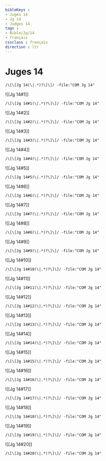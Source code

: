 ```yaml
---
bibleKeys : 
- Juges 14
- Jg 14
- Judges 14
tags : 
- Bible/Jg/14
- français
cssclass : français
direction : ltr
---
```


# Juges 14

```query
/\[\[Jg 14(\|.*)?\]\]/ -file:"COM Jg 14"
```



![[Jg 14#1]]

```query
/\[\[Jg 14#1(\|.*)?\]\]/ -file:"COM Jg 14"
```

![[Jg 14#2]]

```query
/\[\[Jg 14#2(\|.*)?\]\]/ -file:"COM Jg 14"
```

![[Jg 14#3]]

```query
/\[\[Jg 14#3(\|.*)?\]\]/ -file:"COM Jg 14"
```

![[Jg 14#4]]

```query
/\[\[Jg 14#4(\|.*)?\]\]/ -file:"COM Jg 14"
```

![[Jg 14#5]]

```query
/\[\[Jg 14#5(\|.*)?\]\]/ -file:"COM Jg 14"
```

![[Jg 14#6]]

```query
/\[\[Jg 14#6(\|.*)?\]\]/ -file:"COM Jg 14"
```

![[Jg 14#7]]

```query
/\[\[Jg 14#7(\|.*)?\]\]/ -file:"COM Jg 14"
```

![[Jg 14#8]]

```query
/\[\[Jg 14#8(\|.*)?\]\]/ -file:"COM Jg 14"
```

![[Jg 14#9]]

```query
/\[\[Jg 14#9(\|.*)?\]\]/ -file:"COM Jg 14"
```

![[Jg 14#10]]

```query
/\[\[Jg 14#10(\|.*)?\]\]/ -file:"COM Jg 14"
```

![[Jg 14#11]]

```query
/\[\[Jg 14#11(\|.*)?\]\]/ -file:"COM Jg 14"
```

![[Jg 14#12]]

```query
/\[\[Jg 14#12(\|.*)?\]\]/ -file:"COM Jg 14"
```

![[Jg 14#13]]

```query
/\[\[Jg 14#13(\|.*)?\]\]/ -file:"COM Jg 14"
```

![[Jg 14#14]]

```query
/\[\[Jg 14#14(\|.*)?\]\]/ -file:"COM Jg 14"
```

![[Jg 14#15]]

```query
/\[\[Jg 14#15(\|.*)?\]\]/ -file:"COM Jg 14"
```

![[Jg 14#16]]

```query
/\[\[Jg 14#16(\|.*)?\]\]/ -file:"COM Jg 14"
```

![[Jg 14#17]]

```query
/\[\[Jg 14#17(\|.*)?\]\]/ -file:"COM Jg 14"
```

![[Jg 14#18]]

```query
/\[\[Jg 14#18(\|.*)?\]\]/ -file:"COM Jg 14"
```

![[Jg 14#19]]

```query
/\[\[Jg 14#19(\|.*)?\]\]/ -file:"COM Jg 14"
```

![[Jg 14#20]]

```query
/\[\[Jg 14#20(\|.*)?\]\]/ -file:"COM Jg 14"
```

